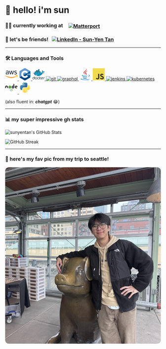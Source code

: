 <h1 align="left">👋 hello! i'm sun</h1>

<h3 align="left">
  👨‍💻 currently working at &nbsp;
  <a href="https://matterport.com/" title="great company to work for" target="_blank" rel="noopener noreferrer">
    <img src="https://logosandtypes.com/wp-content/uploads/2022/04/matterport.svg" alt="Matterport" height="30" style="vertical-align: middle; margin-left: 6px;" />
  </a>
</h3>

<h3 align="left">
  🤝 let's be friends! &nbsp;
  <a href="https://www.linkedin.com/in/sunyentan" target="_blank" rel="noopener noreferrer">
    <img src="https://raw.githubusercontent.com/rahuldkjain/github-profile-readme-generator/master/src/images/icons/Social/linked-in-alt.svg" alt="LinkedIn - Sun-Yen Tan" height="25" width="30" />
  </a>
</h3>

---

### 🛠️ Languages and Tools

<p align="left">
  <a href="https://aws.amazon.com" target="_blank" rel="noreferrer">
    <img src="https://raw.githubusercontent.com/devicons/devicon/master/icons/amazonwebservices/amazonwebservices-original-wordmark.svg" alt="aws" width="40" height="40"/>
  </a>
  <a href="https://www.w3schools.com/cpp/" target="_blank" rel="noreferrer">
    <img src="https://raw.githubusercontent.com/devicons/devicon/master/icons/cplusplus/cplusplus-original.svg" alt="cplusplus" width="40" height="40"/>
  </a>
  <a href="https://www.docker.com/" target="_blank" rel="noreferrer">
    <img src="https://raw.githubusercontent.com/devicons/devicon/master/icons/docker/docker-original-wordmark.svg" alt="docker" width="40" height="40"/>
  </a>
  <a href="https://git-scm.com/" target="_blank" rel="noreferrer">
    <img src="https://www.vectorlogo.zone/logos/git-scm/git-scm-icon.svg" alt="git" width="40" height="40"/>
  </a>
  <a href="https://graphql.org" target="_blank" rel="noreferrer">
    <img src="https://www.vectorlogo.zone/logos/graphql/graphql-icon.svg" alt="graphql" width="40" height="40"/>
  </a>
  <a href="https://www.java.com" target="_blank" rel="noreferrer">
    <img src="https://raw.githubusercontent.com/devicons/devicon/master/icons/java/java-original.svg" alt="java" width="40" height="40"/>
  </a>
  <a href="https://developer.mozilla.org/en-US/docs/Web/JavaScript" target="_blank" rel="noreferrer">
    <img src="https://raw.githubusercontent.com/devicons/devicon/master/icons/javascript/javascript-original.svg" alt="javascript" width="40" height="40"/>
  </a>
  <a href="https://www.jenkins.io" target="_blank" rel="noreferrer">
    <img src="https://www.vectorlogo.zone/logos/jenkins/jenkins-icon.svg" alt="jenkins" width="40" height="40"/>
  </a>
  <a href="https://kubernetes.io" target="_blank" rel="noreferrer">
    <img src="https://www.vectorlogo.zone/logos/kubernetes/kubernetes-icon.svg" alt="kubernetes" width="40" height="40"/>
  </a>
  <a href="https://nodejs.org" target="_blank" rel="noreferrer">
    <img src="https://raw.githubusercontent.com/devicons/devicon/master/icons/nodejs/nodejs-original-wordmark.svg" alt="nodejs" width="40" height="40"/>
  </a>
  <a href="https://www.python.org" target="_blank" rel="noreferrer">
    <img src="https://raw.githubusercontent.com/devicons/devicon/master/icons/python/python-original.svg" alt="python" width="40" height="40"/>
  </a>
</p>

<p>(also fluent in: <i><b>chatgpt</b></i> 😂)</p>

---

### 📊 my super impressive gh stats

<p>
  <img src="https://github-readme-stats.vercel.app/api?username=sunyentan&show_icons=true&locale=en" alt="sunyentan's GitHub Stats" />
</p>

<p>
  <img src="https://github-readme-streak-stats.herokuapp.com/?user=sunyentan" alt="GitHub Streak" />
</p>

---

### 📸 here's my fav pic from my trip to seattle!

<p align="left">
  <img src="myfavpicbuthigherres.png" alt="Sun-Yen Tan" width="700" style="border-radius: 12px;">
</p>

